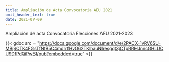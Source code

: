 ```yaml
---
title: Ampliación de Acta Convocatoria AEU 2021
omit_header_text: true
date: 2021-07-09
---
```


Ampliación de acta Convocatoria Elecciones AEU 2021-2023

{{< gdoc src = "https://docs.google.com/document/d/e/2PACX-1vRV6SU-MBjSCTK4FGsTfNtB5C4mdrrfHvO62TKlhauNlresggt3jCTpRRHJnncGHLUCU9DfPdQiPwBI/pub?embedded=true" >}}